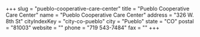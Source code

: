 +++
slug = "pueblo-cooperative-care-center"
title = "Pueblo Cooperative Care Center"
name = "Pueblo Cooperative Care Center"
address = "326 W. 8th St"
cityIndexKey = "city-co-pueblo"
city = "Pueblo"
state = "CO"
postal = "81003"
website = ""
phone = "719 543-7484"
fax = ""
+++
